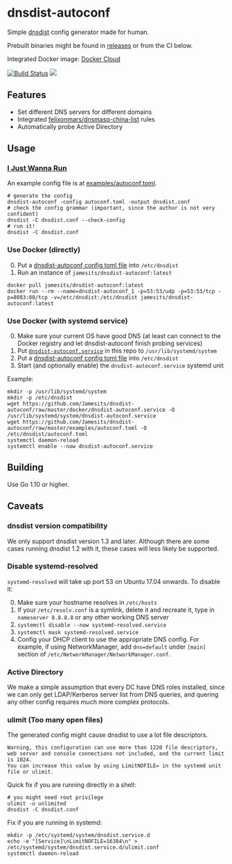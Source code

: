 # dnsdist-autoconf

Simple [dnsdist](https://dnsdist.org) config generator made for human.

Prebuilt binaries might be found in [releases](https://github.com/Jamesits/dnsdist-autoconf/releases) or from the CI below.

Integrated Docker image: [Docker Cloud](https://cloud.docker.com/repository/docker/jamesits/dnsdist-autoconf)

[![Build Status](https://dev.azure.com/nekomimiswitch/General/_apis/build/status/dnsdist-autoconf?branchName=master)](https://dev.azure.com/nekomimiswitch/General/_build/latest?definitionId=39?branchName=master) [![](https://images.microbadger.com/badges/image/jamesits/dnsdist-autoconf.svg)](https://microbadger.com/images/jamesits/dnsdist-autoconf "Get your own image badge on microbadger.com")

## Features

* Set different DNS servers for different domains
* Integrated [felixonmars/dnsmasq-china-list](https://github.com/felixonmars/dnsmasq-china-list) rules
* Automatically probe Active Directory 

## Usage

### [I Just Wanna Run](https://www.youtube.com/watch?v=HrWnfx8uRPw)

An example config file is at [examples/autoconf.toml](examples/autoconf.toml).

```shell
# generate the config
dnsdist-autoconf -config autoconf.toml -output dnsdist.conf
# check the config grammar (important, since the author is not very confident)
dnsdist -C dnsdist.conf --check-config
# run it!
dnsdist -C dnsdist.conf
```

### Use Docker (directly)

0. Put a [dnsdist-autoconf config toml file](examples/autoconf.toml) into `/etc/dnsdist`
1. Run an instance of `jamesits/dnsdist-autoconf:latest`

```shell
docker pull jamesits/dnsdist-autoconf:latest
docker run --rm --name=dnsdist-autoconf_1 -p=53:53/udp -p=53:53/tcp -p=8083:80/tcp -v=/etc/dnsdist:/etc/dnsdist jamesits/dnsdist-autoconf:latest
```

### Use Docker (with systemd service)

0. Make sure your current OS have good DNS (at least can connect to the Docker registry and let dnsdist-autoconf finish probing services)
1. Put [`dnsdist-autoconf.service`](docker/dnsdist-autoconf.service) in this repo to `/usr/lib/systemd/system`
2. Put a [dnsdist-autoconf config toml file](examples/autoconf.toml) into `/etc/dnsdist`
3. Start (and optionally enable) the `dnsdist-autoconf.service` systemd unit

Example:

```shell
mkdir -p /usr/lib/systemd/system
mkdir -p /etc/dnsdist
wget https://github.com/Jamesits/dnsdist-autoconf/raw/master/docker/dnsdist-autoconf.service -O /usr/lib/systemd/system/dnsdist-autoconf.service
wget https://github.com/Jamesits/dnsdist-autoconf/raw/master/examples/autoconf.toml -O /etc/dnsdist/autoconf.toml
systemctl daemon-reload
systemctl enable --now dnsdist-autoconf.service
```

## Building

Use Go 1.10 or higher.

## Caveats

### dnsdist version compatibility

We only support dnsdist version 1.3 and later. Although there are some cases running dnsdist 1.2 with it, these cases will less likely be supported.

### Disable systemd-resolved

`systemd-resolved` will take up port 53 on Ubuntu 17.04 onwards. To disable it:

0. Make sure your hostname resolves in `/etc/hosts`
1. If your `/etc/resolv.conf` is a symlink, delete it and recreate it, type in `nameserver 8.8.8.8` or any other working DNS server
2. `systemctl disable --now systemd-resolved.service`
3. `systemctl mask systemd-resolved.service`
4. Config your DHCP client to use the appropriate DNS config. For example, if using NetworkManager, add `dns=default` under `[main]` section of `/etc/NetworkManager/NetworkManager.conf`.

### Active Directory

We make a simple assumption that every DC have DNS roles installed, since we can only get LDAP/Kerberos server list from DNS queries, and quering any other config requires much more complex protocols. 

### ulimit (Too many open files)

The generated config might cause dnsdist to use a lot file descriptors.

```
Warning, this configuration can use more than 1220 file descriptors, web server and console connections not included, and the current limit is 1024.
You can increase this value by using LimitNOFILE= in the systemd unit file or ulimit.
```

Quick fix if you are running directly in a shell:

```shell
# you might need root privilege
ulimit -u unlimited
dnsdist -C dnsdist.conf
```

Fix if you are running in systemd:

```shell
mkdir -p /etc/systemd/system/dnsdist.service.d
echo -e "[Service]\nLimitNOFILE=16384\n" > /etc/systemd/system/dnsdist.service.d/ulimit.conf
systemctl daemon-reload
```
